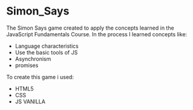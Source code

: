 # Simon_Says
The Simon Says game created to apply the concepts learned in the JavaScript Fundamentals Course.
In the process I learned concepts like:
- Language characteristics
- Use the basic tools of JS
- Asynchronism
- promises

To create this game i used:
- HTML5
- CSS
- JS VANILLA
